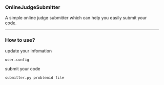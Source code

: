 ### OnlineJudgeSubmitter

A simple online judge submitter which can help you easily submit your code.  

--------

### How to use?

update your infomation

	user.config

submit your code

	submitter.py problemid file
